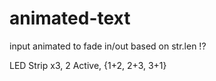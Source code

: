# animated-text

input animated to fade in/out based on str.len !?

LED Strip x3, 2 Active, {1+2, 2+3, 3+1}
